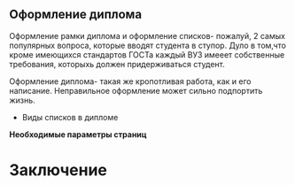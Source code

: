 ## Оформление диплома
Оформление рамки диплома и оформление списков- пожалуй, 2 самых популярных вопроса, которые вводят студента в ступор. Дуло в том,что кроме имеющихся стандартов ГОСТа каждый ВУЗ имееет собственные требования, которыхь должен придерживаться студент.


Оформление диплома- такая же кропотливая работа, как и его написание. Неправильное оформление может сильно подпортить жизнь.

* Виды списков в дипломе

__Необходимые параметры страниц__

# Заключение